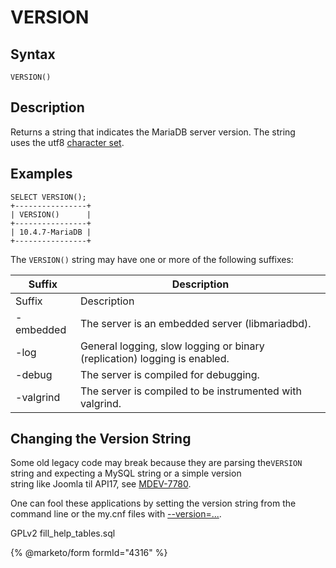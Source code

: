 # VERSION

## Syntax

```
VERSION()
```

## Description

Returns a string that indicates the MariaDB server version. The string\
uses the utf8 [character set](../../../data-types/string-data-types/character-sets/).

## Examples

```
SELECT VERSION();
+----------------+
| VERSION()      |
+----------------+
| 10.4.7-MariaDB |
+----------------+
```

The `VERSION()` string may have one or more of the following suffixes:

| Suffix    | Description                                                               |
| --------- | ------------------------------------------------------------------------- |
| Suffix    | Description                                                               |
| -embedded | The server is an embedded server (libmariadbd).                           |
| -log      | General logging, slow logging or binary (replication) logging is enabled. |
| -debug    | The server is compiled for debugging.                                     |
| -valgrind | The server is compiled to be instrumented with valgrind.                  |

## Changing the Version String

Some old legacy code may break because they are parsing the`VERSION` string and expecting a MySQL string or a simple version\
string like Joomla til API17, see [MDEV-7780](https://jira.mariadb.org/browse/MDEV-7780).

One can fool these applications by setting the version string from the command line or the my.cnf files with [--version=...](../../../../ha-and-performance/optimization-and-tuning/system-variables/server-system-variables.md#version).

GPLv2 fill\_help\_tables.sql

{% @marketo/form formId="4316" %}
